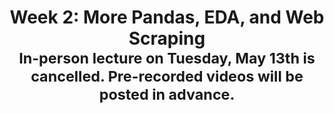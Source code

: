 ---
title: "Week 2: More Pandas, EDA, and Web Scraping<br><small>In-person lecture on Tuesday, May 13th is cancelled. Pre-recorded videos will be posted in advance.</small>"
weekNumber: 2
days:
  - date: "2025-05-13"
    events:
      - name: LEC 5
        type: lecture
        title: "Aggregation: Grouping and Pivoting"
        # html: resources/lectures/lec05/lec05-filled.html
        # github: https://github.com/practicaldsc/wn25/blob/main/lectures/lec05/
        reading: https://learningds.org/ch/06/pandas_aggregating.html
        reading_text: LDS 6.2
        guide: ../guides/data-wrangling/df-internals
        guide_title: DataFrame Internals
        # annotations: resources/lectures/lec05/lec05-annotated.pdf
        # recording: https://leccap.engin.umich.edu/leccap/player/r/EQalPj
      - name: LEC 6
        type: lecture
        title: Pivoting, Merging, and Transforming
        # html: resources/lectures/lec06/lec06-filled.html
        # github: https://github.com/practicaldsc/wn25/blob/main/lectures/lec06/
        reading: https://learningds.org/ch/06/pandas_joining.html
        reading_text: LDS 6.3
        reading2: https://notes.dsc80.com/content/05/introduction.html
        reading2_text: DSP 5
        # annotations: resources/lectures/lec06/lec06-annotated.pdf
        # recording: https://leccap.engin.umich.edu/leccap/player/r/6z4ocO
  - date: "2025-05-14"
    events:
      - name: HW 2
        type: hw
        title: <b>Arrays and DataFrames</b>
        github: https://github.com/practicaldsc/sp25/blob/main/homeworks/hw02/hw02.ipynb
  - date: "2025-05-15"
    events:
      - name: LEC 7
        type: lecture
        title: EDA, Visualization, and Missing Value Imputation
        # html: resources/lectures/lec07/lec07-filled.html
        # github: https://github.com/practicaldsc/wn25/blob/main/lectures/lec07/
        reading: https://learningds.org/ch/10/eda_intro.html
        reading_text: LDS 10-11
        # annotations: resources/lectures/lec07/lec07-annotated.pdf
        # recording: https://leccap.engin.umich.edu/leccap/player/r/Ph5UR6
        guide: ../guides/data-wrangling/visualization
        guide_title: "Visualization Tips and Examples"
      - name: LEC 8
        type: lecture
        title: Web Scraping and APIs
        # html: resources/lectures/lec08/lec08-filled.html
        # github: https://github.com/practicaldsc/wn25/blob/main/lectures/lec08/
        reading: https://learningds.org/ch/14/web_http.html
        reading_text: LDS 14.3
        reading2: https://notes.dsc80.com/content/07/html.html
        reading2_text: DSP 7.3
        # note: Looking for other sources of data for personal projects? Check out our <a href="resources#finding-datasets">Resources</a> page.
        # annotations: resources/lectures/lec08/lec08-annotated.pdf
        # recording: https://leccap.engin.umich.edu/leccap/player/r/BB8S6K
        videos: https://www.youtube.com/playlist?list=PLEFTQpsm47qRDDBNu4SrXqhTl4Zd4DC0l
  - date: "2025-05-16"
    events:
      - name: INT
        type: interview
        title: Technical Interview Signups Open
        note: Technical Interview slots are on May 22nd, 23rd, and 27th, all in-person. Practice interview slots are on May 19th (Zoom), May 20th (in-person), and May 21st (Zoom). See the <a href="../syllabus#technical-interview">Syllabus</a> for more details.
---